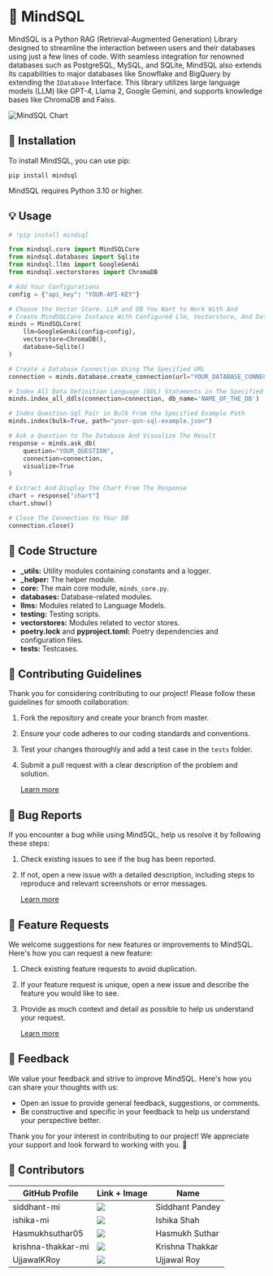 # 🧠 MindSQL

MindSQL is a Python RAG (Retrieval-Augmented Generation) Library designed to streamline the interaction between users and their databases using just a few lines of code. With seamless integration for renowned databases such as PostgreSQL, MySQL, and SQLite, MindSQL also extends its capabilities to major databases like Snowflake and BigQuery by extending the `IDatabase` Interface. This library utilizes large language models (LLM) like GPT-4, Llama 2, Google Gemini, and supports knowledge bases like ChromaDB and Faiss.

![MindSQL Chart](https://github.com/Sammindinventory/MindSQL/assets/77489054/bc993117-8da9-4b4f-b217-8a33db65c342)


## 🚀 Installation

To install MindSQL, you can use pip:

```commandline
pip install mindsql
```

MindSQL requires Python 3.10 or higher.

## 💡 Usage
```python
# !pip install mindsql

from mindsql.core import MindSQLCore
from mindsql.databases import Sqlite
from mindsql.llms import GoogleGenAi
from mindsql.vectorstores import ChromaDB

# Add Your Configurations
config = {"api_key": "YOUR-API-KEY"}

# Choose the Vector Store. LLM and DB You Want to Work With And
# Create MindSQLCore Instance With Configured Llm, Vectorstore, And Database
minds = MindSQLCore(
    llm=GoogleGenAi(config=config),
    vectorstore=ChromaDB(),
    database=Sqlite()
)

# Create a Database Connection Using The Specified URL
connection = minds.database.create_connection(url="YOUR_DATABASE_CONNECTION_URL")

# Index All Data Definition Language (DDL) Statements in The Specified Database Into The Vectorstore
minds.index_all_ddls(connection=connection, db_name='NAME_OF_THE_DB')

# Index Question-Sql Pair in Bulk From the Specified Example Path
minds.index(bulk=True, path="your-qsn-sql-example.json")

# Ask a Question to The Database And Visualize The Result
response = minds.ask_db(
    question="YOUR_QUESTION",
    connection=connection,
    visualize=True
)

# Extract And Display The Chart From The Response
chart = response["chart"]
chart.show()

# Close The Connection to Your DB
connection.close()
```
## 📁 Code Structure 

- **_utils:** Utility modules containing constants and a logger.
- **_helper:** The helper module.
- **core:** The main core module, `minds_core.py`.
- **databases:** Database-related modules.
- **llms:** Modules related to Language Models.
- **testing:** Testing scripts.
- **vectorstores:** Modules related to vector stores.
- **poetry.lock** and **pyproject.toml:** Poetry dependencies and configuration files.
- **tests:** Testcases.

## 🤝 Contributing Guidelines 

Thank you for considering contributing to our project! Please follow these guidelines for smooth collaboration:

1. Fork the repository and create your branch from master.
2. Ensure your code adheres to our coding standards and conventions.
3. Test your changes thoroughly and add a test case in the `tests` folder.
4. Submit a pull request with a clear description of the problem and solution.

   [Learn more](CONTRIBUTING.md)

## 🐛 Bug Reports

If you encounter a bug while using MindSQL, help us resolve it by following these steps:

1. Check existing issues to see if the bug has been reported.
2. If not, open a new issue with a detailed description, including steps to reproduce and relevant screenshots or error messages.
   
     [Learn more](.github/ISSUE_TEMPLATE/bug-report.md)

##  🚀 Feature Requests

We welcome suggestions for new features or improvements to MindSQL. Here's how you can request a new feature:

1. Check existing feature requests to avoid duplication.
2. If your feature request is unique, open a new issue and describe the feature you would like to see.
3. Provide as much context and detail as possible to help us understand your request.

    [Learn more](.github/ISSUE_TEMPLATE/feature-request.md)

## 📣 Feedback

We value your feedback and strive to improve MindSQL. Here's how you can share your thoughts with us:

- Open an issue to provide general feedback, suggestions, or comments.
- Be constructive and specific in your feedback to help us understand your perspective better.

Thank you for your interest in contributing to our project! We appreciate your support and look forward to working with you. 🚀


## 🌟 Contributors

| GitHub Profile      | Link + Image                                                                                    | Name            |
|---------------------|-------------------------------------------------------------------------------------------------|-----------------|
| siddhant-mi         | [![](https://github.com/siddhant-mi.png?size=50)](https://github.com/siddhant-mi)               | Siddhant Pandey |
| ishika-mi           | [![](https://github.com/ishika-mi.png?size=50)](https://github.com/ishika-mi)                   | Ishika Shah     |
| Hasmukhsuthar05     | [![](https://github.com/Hasmukhsuthar05.png?size=50)](https://github.com/Hasmukhsuthar05)       | Hasmukh Suthar  |
| 	krishna-thakkar-mi | [![](https://github.com/krishna-thakkar-mi.png?size=50)](https://github.com/krishna-thakkar-mi) | Krishna Thakkar |
| UjjawalKRoy         | [![](https://github.com/UjjawalKRoy.png?size=50)](https://github.com/UjjawalKRoy)               | Ujjawal Roy     |
